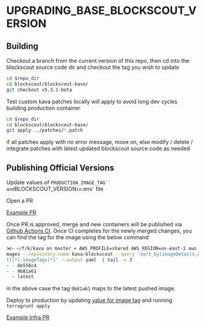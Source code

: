 # UPGRADING_BASE_BLOCKSCOUT_VERSION

## Building

Checkout a branch from the current version of this repo, then cd into the blockscout source code dir and checkout the tag you wish to update

```bash
cd $repo_dir
cd blockscout/blockscout-base/
git checkout v5.3.1-beta
```

Test custom kava patches locally will apply to avoid long dev cycles building production container

```bash
cd $repo_dir
cd blockscout/blockscout-base/
git apply ../patches/*.patch
```

if all patches apply with no error message, move on, else modify / delete / integrate patches with latest updated blockscout source code as needed

## Publishing Official Versions

Update values of `PRODUCTION_IMAGE_TAG`` and`BLOCKSCOUT_VERSION` in `.env` file

Open a PR

[Example PR](https://github.com/Kava-Labs/kava-blockscout-build/pull/19)

Once PR is approved, merge and new containers will be published via [Github Actions CI](https://github.com/Kava-Labs/kava-blockscout-build/actions/workflows/ci-main.yml). Once CI completes for the newly merged changes, you can find the tag for the image using the below command

```bash
⋊> ~/f/k/kava on master ⨯ AWS_PROFILE=shared AWS_REGION=us-east-1 aws ecr describe-i
mages --repository-name kava-blockscout --query 'sort_by(imageDetails,& imagePushedA
t)[*].imageTags[*]' --output yaml  | tail -n 3 
- - de558c4
- - 9b81a61
  - latest
```

in the above case the tag `9b81a61` maps to the latest pushed image.

Deploy to production by updating [value for image tag](https://github.com/Kava-Labs/infrastructure/blob/master/terraform/product/production/us-east-1/blockscout-mainnet/service/terragrunt.hcl#L56) and running `terragrunt apply`

[Example Infra PR](https://github.com/Kava-Labs/infrastructure/pull/378)
